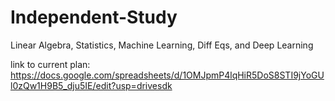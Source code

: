 # Independent-Study
Linear Algebra, Statistics, Machine Learning, Diff Eqs, and Deep Learning

link to current plan:
https://docs.google.com/spreadsheets/d/1OMJpmP4lqHiR5DoS8STI9jYoGUl0zQw1H9B5_dju5IE/edit?usp=drivesdk